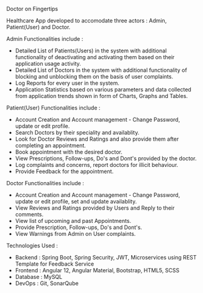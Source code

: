 Doctor on Fingertips

Healthcare App developed to accomodate three actors : Admin, Patient(User) and Doctor.

Admin Functionalities include : 
- Detailed List of Patients(Users) in the system with additional functionality of deactivating and activating them based on their application usage activity.
- Detailed List of Doctors in the system with additional functionality of blocking and unblocking them on the basis of user complaints.
- Log Reports for every user in the system.
- Application Statistics based on various parameters and data collected from application trends shown in form of Charts, Graphs and Tables.

Patient(User) Functionalities include :
- Account Creation and Account management - Change Password, update or edit profile.
- Search Doctors by their speciality and availablity.
- Look for Doctor Reviews and Ratings and also provide them after completing an appointment.
- Book appointment with the desired doctor.
- View Prescriptions, Follow-ups, Do's and Dont's provided by the doctor.
- Log complaints and concerns, report doctors for illicit behaviour.
- Provide Feedback for the appointment.

Doctor Functionalities include :
- Account Creation and Account management - Change Password, update or edit profile, set and update availablity.
- View Reviews and Ratings provided by Users and Reply to their comments.
- View list of upcoming and past Appointments.
- Provide Prescription, Follow-ups, Do's and Dont's.
- View Warnings from Admin on User complaints.

Technologies Used :
- Backend : Spring Boot, Spring Security, JWT, Microservices using REST Template for Feedback Service
- Frontend : Angular 12, Angular Material, Bootstrap, HTML5, SCSS
- Database : MySQL
- DevOps : Git, SonarQube
